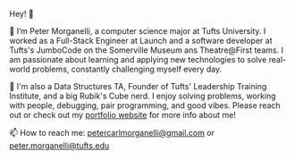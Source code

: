 Hey! 👋

📌 I’m Peter Morganelli, a computer science major at Tufts University. I worked as a Full-Stack Engineer at Launch and a software developer at Tufts's JumboCode on the Somerville Museum ans Theatre@First teams. I am passionate about learning and applying new technologies to solve real-world problems, constantly challenging myself every day.

📲 I'm also a Data Structures TA, Founder of Tufts' Leadership Training Institute, and a big Rubik's Cube nerd. I enjoy solving problems, working with people, debugging, pair programming, and good vibes. Please reach out or check out my [portfolio website](https://petermorganelli.dev) for more info about me!

📫 How to reach me:
petercarlmorganelli@gmail.com
or
peter.morganelli@tufts.edu

<!---
pmorganelli/pmorganelli is a ✨ special ✨ repository because its `README.md` (this file) appears on your GitHub profile.
You can click the Preview link to take a look at your changes.
--->
